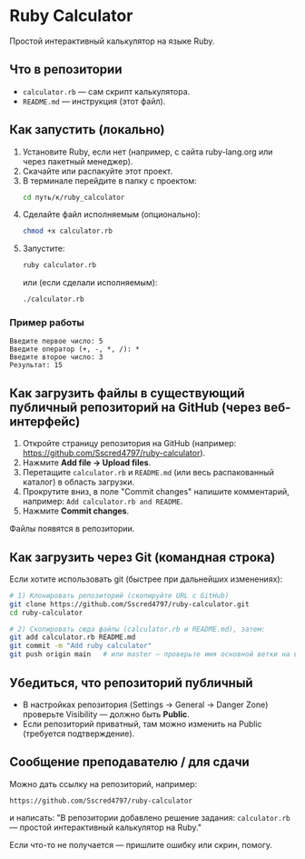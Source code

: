 # Ruby Calculator

Простой интерактивный калькулятор на языке Ruby.

## Что в репозитории
- `calculator.rb` — сам скрипт калькулятора.
- `README.md` — инструкция (этот файл).

## Как запустить (локально)

1. Установите Ruby, если нет (например, с сайта ruby-lang.org или через пакетный менеджер).
2. Скачайте или распакуйте этот проект.
3. В терминале перейдите в папку с проектом:
   ```bash
   cd путь/к/ruby_calculator
   ```
4. Сделайте файл исполняемым (опционально):
   ```bash
   chmod +x calculator.rb
   ```
5. Запустите:
   ```bash
   ruby calculator.rb
   ```
   или (если сделали исполняемым):
   ```bash
   ./calculator.rb
   ```

### Пример работы
```
Введите первое число: 5
Введите оператор (+, -, *, /): *
Введите второе число: 3
Результат: 15
```

## Как загрузить файлы в существующий публичный репозиторий на GitHub (через веб-интерфейс)

1. Откройте страницу репозитория на GitHub (например: https://github.com/Sscred4797/ruby-calculator).
2. Нажмите **Add file → Upload files**.
3. Перетащите `calculator.rb` и `README.md` (или весь распакованный каталог) в область загрузки.
4. Прокрутите вниз, в поле "Commit changes" напишите комментарий, например: `Add calculator.rb and README`.
5. Нажмите **Commit changes**.

Файлы появятся в репозитории.

## Как загрузить через Git (командная строка)

Если хотите использовать git (быстрее при дальнейших изменениях):

```bash
# 1) Клонировать репозиторий (скопируйте URL с GitHub)
git clone https://github.com/Sscred4797/ruby-calculator.git
cd ruby-calculator

# 2) Скопировать сюда файлы (calculator.rb и README.md), затем:
git add calculator.rb README.md
git commit -m "Add ruby calculator"
git push origin main   # или master — проверьте имя основной ветки на вашем репозитории
```

## Убедиться, что репозиторий публичный

- В настройках репозитория (Settings → General → Danger Zone) проверьте Visibility — должно быть **Public**.
- Если репозиторий приватный, там можно изменить на Public (требуется подтверждение).

## Сообщение преподавателю / для сдачи
Можно дать ссылку на репозиторий, например:
```
https://github.com/Sscred4797/ruby-calculator
```
и написать: "В репозитории добавлено решение задания: `calculator.rb` — простой интерактивный калькулятор на Ruby."

Если что-то не получается — пришлите ошибку или скрин, помогу.


